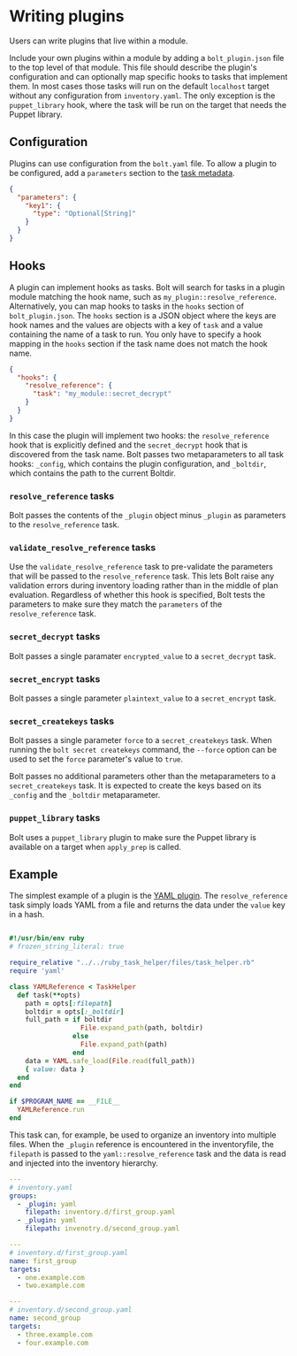 # Writing plugins

Users can write plugins that live within a module.

Include your own plugins within a module by adding a `bolt_plugin.json` file to the top level of that module. This file should describe the plugin's configuration and can optionally map specific hooks to tasks that implement them. In most cases those tasks will run on the default `localhost` target without any configuration from `inventory.yaml`. The only exception is the `puppet_library` hook, where the task will be run on the target that needs the Puppet library.

## Configuration

Plugins can use configuration from the `bolt.yaml` file. To allow a plugin to be configured, add a `parameters`
section to the [task metadata](writing_tasks.md#task-metadata).

```json
{ 
  "parameters": {
    "key1": {
      "type": "Optional[String]" 
    } 
  } 
} 
```

## Hooks

A plugin can implement hooks as tasks. Bolt will search for tasks in a plugin module matching the hook name, such as `my_plugin::resolve_reference`. Alternatively, you can map hooks to tasks in the `hooks` section of `bolt_plugin.json`. The `hooks` section is a JSON object where the keys are hook names and the values are objects with a key of `task` and a value containing the name of a task to run. You only have to specify a hook mapping in the `hooks` section if the task name does not match the hook name.

```json
{
  "hooks": {
    "resolve_reference": {
      "task": "my_module::secret_decrypt"
    }
  }
}
```

In this case the plugin will implement two hooks: the `resolve_reference` hook that is explicitly defined and the `secret_decrypt` hook that is discovered from the task name. Bolt passes two metaparameters to all task hooks: `_config`, which contains the plugin configuration, and `_boltdir`, which contains the path to the current Boltdir.

### `resolve_reference` tasks

Bolt passes the contents of the `_plugin` object minus `_plugin` as parameters to the `resolve_reference` task.

### `validate_resolve_reference` tasks

Use the `validate_resolve_reference` task to pre-validate the parameters that will be passed to the `resolve_reference` task. This lets Bolt raise any validation errors during inventory loading rather than in the middle of plan evaluation. Regardless of whether this hook is specified, Bolt tests the parameters to make sure they match the `parameters` of the `resolve_reference` task.

### `secret_decrypt` tasks

Bolt passes a single paramater `encrypted_value` to a `secret_decrypt` task.

### `secret_encrypt` tasks

Bolt passes a single parameter `plaintext_value` to a `secret_encrypt` task.

### `secret_createkeys` tasks

Bolt passes a single parameter `force` to a `secret_createkeys` task. When running the `bolt secret createkeys`
command, the `--force` option can be used to set the `force` parameter's value to `true`.

Bolt passes no additional parameters other than the metaparameters to a `secret_createkeys` task. It is expected
to create the keys based on its `_config` and the `_boltdir` metaparameter.

### `puppet_library` tasks

Bolt uses a `puppet_library` plugin to make sure the Puppet library is available on a target when `apply_prep` is called.

## Example
The simplest example of a plugin is the [YAML plugin](https://github.com/puppetlabs/puppetlabs-yaml). The `resolve_reference` task simply loads YAML from a file and returns the data under the `value` key in a hash.

```ruby

#!/usr/bin/env ruby
# frozen_string_literal: true

require_relative "../../ruby_task_helper/files/task_helper.rb"
require 'yaml'

class YAMLReference < TaskHelper
  def task(**opts)
    path = opts[:filepath]
    boltdir = opts[:_boltdir]
    full_path = if boltdir
                  File.expand_path(path, boltdir)
                else
                  File.expand_path(path)
                end
    data = YAML.safe_load(File.read(full_path))
    { value: data }
  end
end

if $PROGRAM_NAME == __FILE__
  YAMLReference.run
end
```
This task can, for example, be used to organize an inventory into multiple files. When the `_plugin` reference is encountered in the inventoryfile, the `filepath` is passed to the `yaml::resolve_reference` task and the data is read and injected into the inventory hierarchy.

```yaml
---
# inventory.yaml
groups:
  - _plugin: yaml
    filepath: inventory.d/first_group.yaml
  - _plugin: yaml
    filepath: invenotry.d/second_group.yaml
```

```yaml
---
# inventory.d/first_group.yaml
name: first_group
targets:
  - one.example.com
  - two.example.com
```

```yaml
---
# inventory.d/second_group.yaml
name: second_group
targets:
  - three.example.com
  - four.example.com
```
